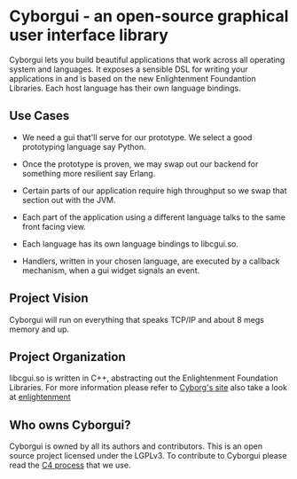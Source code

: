 # Cyborgui - an open-source graphical user interface library

Cyborgui lets you build beautiful applications that work across all operating system and languages. It exposes a sensible DSL for writing your applications in and is based on the new Enlightenment Foundantion Libraries. Each host language has their own language bindings.

## Use Cases

* We need a gui that'll serve for our prototype. We select a good prototyping language say Python.

* Once the prototype is proven, we may swap out our backend for something more resilient say Erlang.

* Certain parts of our application require high throughput so we swap that section out with the JVM.

* Each part of the application using a different language talks to the same front facing view.

* Each language has its own language bindings to libcgui.so.

* Handlers, written in your chosen language, are executed by a callback mechanism, when a gui widget signals an event.

## Project Vision

Cyborgui will run on everything that speaks TCP/IP and about 8 megs memory and up.

## Project Organization

libcgui.so is written in C++, abstracting out the Enlightenment Foundation Libraries. For more information please refer to [Cyborg's site](http://cyborgos.org) also take a look at [enlightenment](http://enlightenment.org)

## Who owns Cyborgui?

Cyborgui is owned by all its authors and contributors. This is an open source project licensed under the LGPLv3. To contribute to Cyborgui please read the [C4 process](http://rfc.zeromq.org/spec:16) that we use.